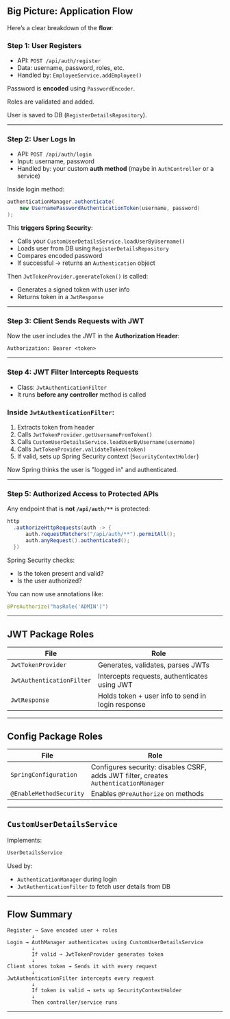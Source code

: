 ## **Big Picture: Application Flow**

Here’s a clear breakdown of the **flow**:

### Step 1: **User Registers**

* API: `POST /api/auth/register`
* Data: username, password, roles, etc.
* Handled by: `EmployeeService.addEmployee()`

 Password is **encoded** using `PasswordEncoder`.

 Roles are validated and added.

 User is saved to DB (`RegisterDetailsRepository`).

---

###  Step 2: **User Logs In**

* API: `POST /api/auth/login`
* Input: username, password
* Handled by: your custom **auth method** (maybe in `AuthController` or a service)

 Inside login method:

```java
authenticationManager.authenticate(
    new UsernamePasswordAuthenticationToken(username, password)
);
```

 This **triggers Spring Security**:

* Calls your `CustomUserDetailsService.loadUserByUsername()`
* Loads user from DB using `RegisterDetailsRepository`
* Compares encoded password
* If successful → returns an `Authentication` object

 Then `JwtTokenProvider.generateToken()` is called:

* Generates a signed token with user info
* Returns token in a `JwtResponse`

---

###  Step 3: **Client Sends Requests with JWT**

Now the user includes the JWT in the **Authorization Header**:

```
Authorization: Bearer <token>
```

---

###  Step 4: **JWT Filter Intercepts Requests**

* Class: `JwtAuthenticationFilter`
* It runs **before any controller** method is called

### Inside `JwtAuthenticationFilter`:

1. Extracts token from header
2. Calls `JwtTokenProvider.getUsernameFromToken()`
3. Calls `CustomUserDetailsService.loadUserByUsername(username)`
4. Calls `JwtTokenProvider.validateToken(token)`
5. If valid, sets up Spring Security context (`SecurityContextHolder`)

 Now Spring thinks the user is "logged in" and authenticated.

---

###  Step 5: **Authorized Access to Protected APIs**

Any endpoint that is **not `/api/auth/**`** is protected:

```java
http
  .authorizeHttpRequests(auth -> {
      auth.requestMatchers("/api/auth/**").permitAll();
      auth.anyRequest().authenticated();
  })
```

Spring Security checks:

* Is the token present and valid?
* Is the user authorized?

You can now use annotations like:

```java
@PreAuthorize("hasRole('ADMIN')")
```

---

##  JWT Package Roles

| File                      | Role                                              |
| ------------------------- | ------------------------------------------------- |
| `JwtTokenProvider`        | Generates, validates, parses JWTs                 |
| `JwtAuthenticationFilter` | Intercepts requests, authenticates using JWT      |
| `JwtResponse`             | Holds token + user info to send in login response |

---

##  Config Package Roles

| File                    | Role                                                                                 |
| ----------------------- | ------------------------------------------------------------------------------------ |
| `SpringConfiguration`   | Configures security: disables CSRF, adds JWT filter, creates `AuthenticationManager` |
| `@EnableMethodSecurity` | Enables `@PreAuthorize` on methods                                                   |

---

##  `CustomUserDetailsService`

Implements:

```java
UserDetailsService
```

Used by:

* `AuthenticationManager` during login
* `JwtAuthenticationFilter` to fetch user details from DB

---

##  Flow Summary

```
Register → Save encoded user + roles
        ↓
Login → AuthManager authenticates using CustomUserDetailsService
        ↓
        If valid → JwtTokenProvider generates token
        ↓
Client stores token → Sends it with every request
        ↓
JwtAuthenticationFilter intercepts every request
        ↓
        If token is valid → sets up SecurityContextHolder
        ↓
        Then controller/service runs
```

---
